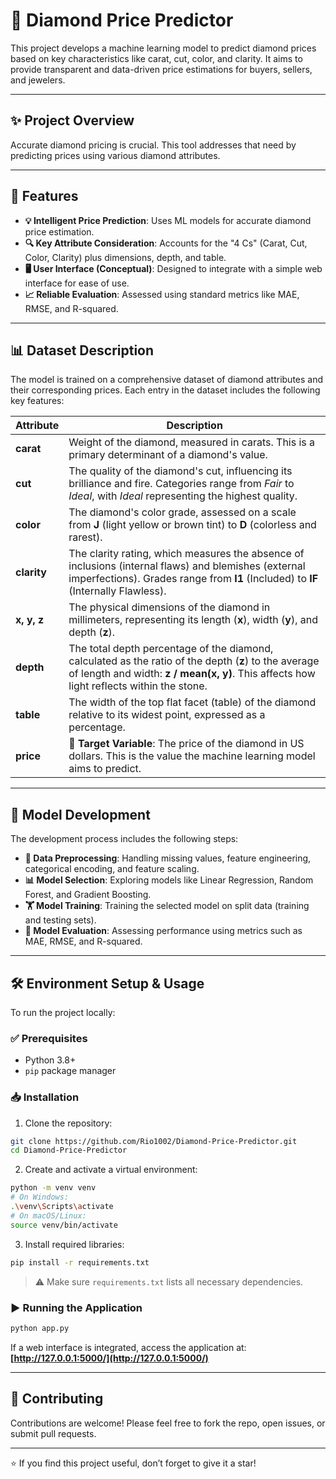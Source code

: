 # 💎 Diamond Price Predictor

This project develops a machine learning model to predict diamond prices based on key characteristics like carat, cut, color, and clarity. It aims to provide transparent and data-driven price estimations for buyers, sellers, and jewelers.

---

## ✨ Project Overview

Accurate diamond pricing is crucial. This tool addresses that need by predicting prices using various diamond attributes.

---

## 🚀 Features

- **💡 Intelligent Price Prediction**: Uses ML models for accurate diamond price estimation.  
- **🔍 Key Attribute Consideration**: Accounts for the "4 Cs" (Carat, Cut, Color, Clarity) plus dimensions, depth, and table.  
- **🖥️ User Interface (Conceptual)**: Designed to integrate with a simple web interface for ease of use.  
- **📈 Reliable Evaluation**: Assessed using standard metrics like MAE, RMSE, and R-squared.  

---

## 📊 Dataset Description

The model is trained on a comprehensive dataset of diamond attributes and their corresponding prices. Each entry in the dataset includes the following key features:

| Attribute   | Description |
|-------------|-------------|
| **carat**   | Weight of the diamond, measured in carats. This is a primary determinant of a diamond's value. |
| **cut**     | The quality of the diamond's cut, influencing its brilliance and fire. Categories range from *Fair* to *Ideal*, with *Ideal* representing the highest quality. |
| **color**   | The diamond's color grade, assessed on a scale from **J** (light yellow or brown tint) to **D** (colorless and rarest). |
| **clarity** | The clarity rating, which measures the absence of inclusions (internal flaws) and blemishes (external imperfections). Grades range from **I1** (Included) to **IF** (Internally Flawless). |
| **x, y, z** | The physical dimensions of the diamond in millimeters, representing its length (**x**), width (**y**), and depth (**z**). |
| **depth**   | The total depth percentage of the diamond, calculated as the ratio of the depth (**z**) to the average of length and width: **z / mean(x, y)**. This affects how light reflects within the stone. |
| **table**   | The width of the top flat facet (table) of the diamond relative to its widest point, expressed as a percentage. |
| **price**   | 🎯 **Target Variable**: The price of the diamond in US dollars. This is the value the machine learning model aims to predict. |

---

## 🧠 Model Development

The development process includes the following steps:

- **🔧 Data Preprocessing**: Handling missing values, feature engineering, categorical encoding, and feature scaling.  
- **📊 Model Selection**: Exploring models like Linear Regression, Random Forest, and Gradient Boosting.  
- **🏋️ Model Training**: Training the selected model on split data (training and testing sets).  
- **🧪 Model Evaluation**: Assessing performance using metrics such as MAE, RMSE, and R-squared.  

---

## 🛠️ Environment Setup & Usage

To run the project locally:

### ✅ Prerequisites

- Python 3.8+  
- `pip` package manager

### 📥 Installation

1. Clone the repository:

```bash
git clone https://github.com/Rio1002/Diamond-Price-Predictor.git
cd Diamond-Price-Predictor
````

2. Create and activate a virtual environment:

```bash
python -m venv venv
# On Windows:
.\venv\Scripts\activate
# On macOS/Linux:
source venv/bin/activate
```

3. Install required libraries:

```bash
pip install -r requirements.txt
```

> ⚠️ Make sure `requirements.txt` lists all necessary dependencies.

### ▶️ Running the Application

```bash
python app.py
```

If a web interface is integrated, access the application at:
**[http://127.0.0.1:5000/](http://127.0.0.1:5000/)**

---

## 🤝 Contributing

Contributions are welcome!
Please feel free to fork the repo, open issues, or submit pull requests.

---

⭐️ If you find this project useful, don’t forget to give it a star!
